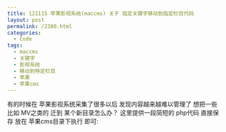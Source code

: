 ```yaml
---
title: 121115 苹果影视系统(maccms) 关于 指定关键字移动到指定栏目代码
layout: post
permalink: /2380.html
categories:
  - Code
tags:
  - maccms
  - 关键字
  - 影视系统
  - 移动到特定栏目
  - 苹果
  - 苹果cms
---
```

有的时候在 苹果影视系统采集了很多以后 发现内容越来越难以管理了 想把一些 比如 MV之类的 迁到 某个新目录怎么办？ 这里提供一段简短的 php代码 直接保存 放在 苹果cms目录下执行 即可: